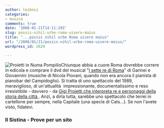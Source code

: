 ```yaml
---
author: leibniz
categories:
- musica
comments: true
date: '2008-01-21T14:11:29Z'
slug: possis-nihil-urbe-roma-uisere-maius
title: "...possis nihil urbe Roma uisere maius"
url: "/2008/01/21/possis-nihil-urbe-roma-uisere-maius/"
wordpress_id: 2629

---
```

![Proietti in Numa Pompilio](http://www.proveperunsito.it/scanner/numa.jpg)Chiunque abbia a cuore Roma dovrebbe correre in edicola e comprare il dvd del musical "[I sette re di Roma](http://www.ilsistina.com/geg/settere.asp)" di Garinei e Giovannini (musiche di Nicola Piovani, quando non era ancora il pianista di pianobar del Campidoglio). Si tratta di uno spettacolo del 1989, meraviglioso, di un'attualità  impressionante, documentatissimo e reso irresistibile - davvero - da [Gigi Proietti che interpreta re e personaggi della storia della città ](http://www.proveperunsito.it/commedie/re.htm). Anzi, a dirla tutta, sarebbe uno spettacolo che terrei in cartellone per sempre, nella Capitale (una specie di Cats...). Se non l'avete visto, fidatevi.


### Il Sistina - Prove per un sito
